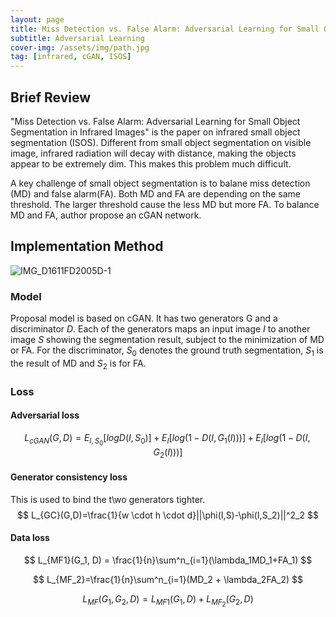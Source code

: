 ```yaml
---
layout: page
title: Miss Detection vs. False Alarm: Adversarial Learning for Small Object Segmentation in Infrared Images
subtitle: Adversarial Learning
cover-img: /assets/img/path.jpg
tag: [infrared, cGAN, ISOS]
---
```


## Brief Review

"Miss Detection vs. False Alarm: Adversarial Learning for Small Object Segmentation in Infrared Images" is the paper on infrared small object segmentation (ISOS). Different from small object segmentation on visible image, infrared radiation will decay with distance, making the objects appear to be extremely dim. This makes this problem much difficult.

A key challenge of small object segmentation is to balane miss detection (MD) and false alarm(FA). Both MD and FA are depending on the same threshold.  The larger threshold cause the less MD but more FA. To balance MD and FA, author propose an cGAN network.



## Implementation Method

![IMG_D1611FD2005D-1](/Users/suyanyuan/Downloads/IMG_D1611FD2005D-1.jpeg)

### Model

Proposal model is based on cGAN. It has two generators G and a discriminator $D$. Each of the generators maps an input image $I$ to another image $S$ showing the segmentation result, subject to the minimization of MD or FA. For the discriminator, $S_0$ denotes the ground truth segmentation, $S_1$ is the result of MD and $S_2$ is for FA.

### Loss

#### Adversarial loss

$$
L_{cGAN}(G,D) = E_{I,S_0}[log D(I,S_0)] + E_I[log(1-D(I,G_1(I)))] + E_I[log(1-D(I,G_2(I)))]
$$

#### Generator consistency loss

This is used to bind the t\wo generators tighter.
$$
L_{GC}(G,D)=\frac{1}{w \cdot h \cdot d}||\phi(I,S)-\phi(I,S_2)||^2_2
$$

#### Data loss

$$
L_{MF1}(G_1, D) = \frac{1}{n}\sum^n_{i=1}(\lambda_1MD_1+FA_1)
$$

$$
L_{MF_2}=\frac{1}{n}\sum^n_{i=1}(MD_2 + \lambda_2FA_2)
$$

$$
L_{MF}(G_1,G_2,D) = L_{MF1}(G_1,D) + L_{MF_2}(G_2,D)
$$



